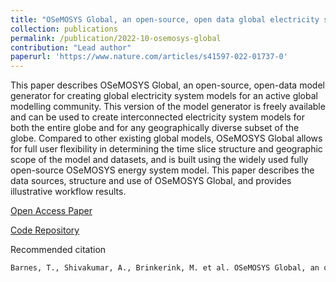 ```yaml
---
title: "OSeMOSYS Global, an open-source, open data global electricity system model generator"
collection: publications
permalink: /publication/2022-10-osemosys-global
contribution: "Lead author"
paperurl: 'https://www.nature.com/articles/s41597-022-01737-0'
---
```


This paper describes OSeMOSYS Global, an open-source, open-data model generator 
for creating global electricity system models for an active global modelling 
community. This version of the model generator is freely available and can be 
used to create interconnected electricity system models for both the entire 
globe and for any geographically diverse subset of the globe. Compared to 
other existing global models, OSeMOSYS Global allows for full user flexibility 
in determining the time slice structure and geographic scope of the model and 
datasets, and is built using the widely used fully open-source OSeMOSYS energy 
system model. This paper describes the data sources, structure and use of 
OSeMOSYS Global, and provides illustrative workflow results.

[Open Access Paper](https://www.nature.com/articles/s41597-022-01737-0)

[Code Repository](https://github.com/OSeMOSYS/osemosys_global)

Recommended citation

```bash
Barnes, T., Shivakumar, A., Brinkerink, M. et al. OSeMOSYS Global, an open-source, open data global electricity system model generator. Sci Data 9, 623 (2022). https://doi.org/10.1038/s41597-022-01737-0
```